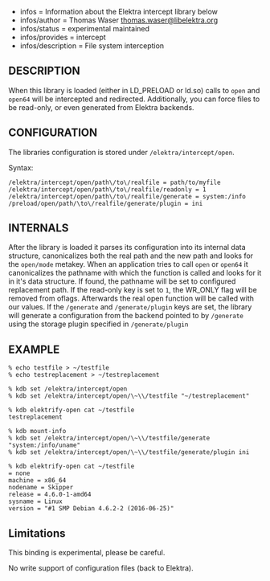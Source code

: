- infos = Information about the Elektra intercept library below
- infos/author = Thomas Waser <thomas.waser@libelektra.org>
- infos/status = experimental maintained
- infos/provides = intercept
- infos/description = File system interception

## DESCRIPTION

When this library is loaded (either in LD_PRELOAD or ld.so) calls to `open` and `open64` will be intercepted and redirected.
Additionally, you can force files to be read-only, or even generated from Elektra backends.

## CONFIGURATION

The libraries configuration is stored under `/elektra/intercept/open`.

Syntax:

```
/elektra/intercept/open/path\/to\/realfile = path/to/myfile
/elektra/intercept/open/path\/to\/realfile/readonly = 1
/elektra/intercept/open/path\/to\/realfile/generate = system:/info
/preload/open/path/\to\/realfile/generate/plugin = ini
```

## INTERNALS

After the library is loaded it parses its configuration into its internal data structure, canonicalizes both the real path and the new path and looks for the `open/mode` metakey.
When an application tries to call `open` or `open64` it canonicalizes the pathname with which the function is called and looks for it in it's data structure. If found, the pathname will be set to configured replacement path. If the read-only key is set to `1`, the WR_ONLY flag will be removed from oflags. Afterwards the real open function will be called with our values.
If the `/generate` and `/generate/plugin` keys are set, the library will generate a configuration from the backend pointed to by `/generate` using the storage plugin specified in `/generate/plugin`

## EXAMPLE

```
% echo testfile > ~/testfile
% echo testreplacement > ~/testreplacement

% kdb set /elektra/intercept/open
% kdb set /elektra/intercept/open/\~\\/testfile "~/testreplacement"

% kdb elektrify-open cat ~/testfile
testreplacement

% kdb mount-info
% kdb set /elektra/intercept/open/\~\\/testfile/generate "system:/info/uname"
% kdb set /elektra/intercept/open/\~\\/testfile/generate/plugin ini

% kdb elektrify-open cat ~/testfile
= none
machine = x86_64
nodename = Skipper
release = 4.6.0-1-amd64
sysname = Linux
version = "#1 SMP Debian 4.6.2-2 (2016-06-25)"

```

## Limitations

This binding is experimental, please be careful.

No write support of configuration files (back to Elektra).
